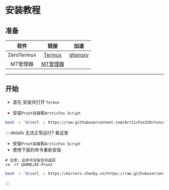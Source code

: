 # 安装教程

## 准备
| 软件 | 链接 | 加速 |
| :------: | :------: | :------: |
| ZeroTermux | [Termux](https://github.com/termux/termux-app/releases/download/v0.118.1/termux-app_v0.118.1+github-debug_arm64-v8a.apk) | [ghproxy](https://gh.arcticfox.top/https://github.com/termux/termux-app/releases/download/v0.118.1/termux-app_v0.118.1+github-debug_arm64-v8a.apk) |
| MT管理器 | [MT管理器](https://pan.mt2.cn/mt/MT2.16.4.apk) |
---
## 开始
- 首先 安装并打开 `Termux`

- 安装`Proot容器`和`ArcticFox Script`
```bash
bash -c "$(curl -L https://raw.githubusercontent.com/ArcticFox520/Yunzai-Script/main/Proot/Ubuntu)"
```

::: details 无法正常运行? 看这里
- 安装`Proot容器`和`ArcticFox Script`
- 使用下面的命令重新安装
```
# 注意: 此命令没有任何返回
rm -rf $HOME/AF-Proot
```
```bash
bash -c "$(curl -L https://mirrors.chenby.cn/https://raw.githubusercontent.com/ArcticFox520/Yunzai-Script/main/Proot/Ubuntu)"
```
:::